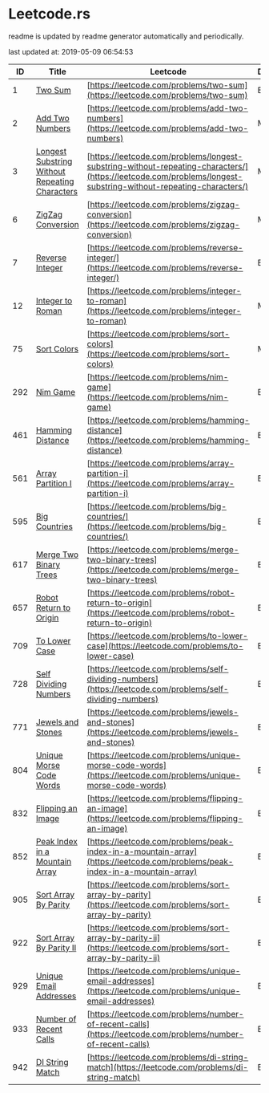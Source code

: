 # Leetcode.rs

readme is updated by readme generator automatically and periodically.

last updated at: 2019-05-09 06:54:53

| ID   | Title                           | Leetcode | Difficulty |
| ---- | --------------------------------|------- | ---------- |
| 1 | [Two Sum](src/two_sum.rs) |[https://leetcode.com/problems/two-sum](https://leetcode.com/problems/two-sum)| EASY |
| 2 | [Add Two Numbers](src/add_two_number.rs) |[https://leetcode.com/problems/add-two-numbers](https://leetcode.com/problems/add-two-numbers)| MEDIUM |
| 3 | [Longest Substring Without Repeating Characters](src/longest_substring_without_repeating_characters.rs) |[https://leetcode.com/problems/longest-substring-without-repeating-characters/](https://leetcode.com/problems/longest-substring-without-repeating-characters/)| MEDIUM |
| 6 | [ZigZag Conversion](src/zigzag_conversion.rs) |[https://leetcode.com/problems/zigzag-conversion](https://leetcode.com/problems/zigzag-conversion)| MEDIUM |
| 7 | [Reverse Integer](src/reverse_integer.rs) |[https://leetcode.com/problems/reverse-integer/](https://leetcode.com/problems/reverse-integer/)| EASY |
| 12 | [Integer to Roman](src/integer_to_roman.rs) |[https://leetcode.com/problems/integer-to-roman](https://leetcode.com/problems/integer-to-roman)| MEDIUM |
| 75 | [Sort Colors](src/sort_colors.rs) |[https://leetcode.com/problems/sort-colors](https://leetcode.com/problems/sort-colors)| MEDIUM |
| 292 | [Nim Game](src/nim_game.rs) |[https://leetcode.com/problems/nim-game](https://leetcode.com/problems/nim-game)| EASY |
| 461 | [Hamming Distance](src/hamming_distance.rs) |[https://leetcode.com/problems/hamming-distance](https://leetcode.com/problems/hamming-distance)| EASY |
| 561 | [Array Partition I](src/array_partition_i.rs) |[https://leetcode.com/problems/array-partition-i](https://leetcode.com/problems/array-partition-i)| EASY |
| 595 | [Big Countries](src/big_countries.rs) |[https://leetcode.com/problems/big-countries/](https://leetcode.com/problems/big-countries/)| EASY |
| 617 | [Merge Two Binary Trees](src/merge_two_binary_trees.rs) |[https://leetcode.com/problems/merge-two-binary-trees](https://leetcode.com/problems/merge-two-binary-trees)| EASY |
| 657 | [Robot Return to Origin](src/robot_return_to_origin.rs) |[https://leetcode.com/problems/robot-return-to-origin](https://leetcode.com/problems/robot-return-to-origin)| EASY |
| 709 | [To Lower Case](src/to_lower_case.rs) |[https://leetcode.com/problems/to-lower-case](https://leetcode.com/problems/to-lower-case)| EASY |
| 728 | [Self Dividing Numbers](src/self_dividing_numbers.rs) |[https://leetcode.com/problems/self-dividing-numbers](https://leetcode.com/problems/self-dividing-numbers)| EASY |
| 771 | [Jewels and Stones](src/jewels_and_stones.rs) |[https://leetcode.com/problems/jewels-and-stones](https://leetcode.com/problems/jewels-and-stones)| EASY |
| 804 | [Unique Morse Code Words](src/unique_morse_code_words.rs) |[https://leetcode.com/problems/unique-morse-code-words](https://leetcode.com/problems/unique-morse-code-words)| EASY |
| 832 | [Flipping an Image](src/flipping_an_image.rs) |[https://leetcode.com/problems/flipping-an-image](https://leetcode.com/problems/flipping-an-image)| EASY |
| 852 | [Peak Index in a Mountain Array](src/peak_index_in_a_mountain_array.rs) |[https://leetcode.com/problems/peak-index-in-a-mountain-array](https://leetcode.com/problems/peak-index-in-a-mountain-array)| EASY |
| 905 | [Sort Array By Parity](src/sort_array_by_parity.rs) |[https://leetcode.com/problems/sort-array-by-parity](https://leetcode.com/problems/sort-array-by-parity)| EASY |
| 922 | [Sort Array By Parity II](src/sort_array_by_parity_ii.rs) |[https://leetcode.com/problems/sort-array-by-parity-ii](https://leetcode.com/problems/sort-array-by-parity-ii)| EASY |
| 929 | [Unique Email Addresses](src/unique_email_addresses.rs) |[https://leetcode.com/problems/unique-email-addresses](https://leetcode.com/problems/unique-email-addresses)| EASY |
| 933 | [Number of Recent Calls](src/number_of_recent_calls.rs) |[https://leetcode.com/problems/number-of-recent-calls](https://leetcode.com/problems/number-of-recent-calls)| EASY |
| 942 | [DI String Match](src/di_string_match.rs) |[https://leetcode.com/problems/di-string-match](https://leetcode.com/problems/di-string-match)| EASY |